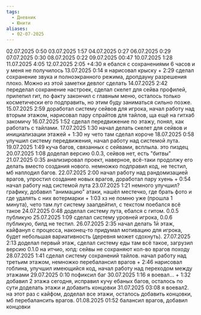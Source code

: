 ```yaml
---
tags:
  - Дневник
  - Юнити
aliases:
  - 02-07-2025
---
```

02.07.2025 0:50 
03.07.2025 1:57
04.07.2025 0:27
06.07.2025 0:29
07.07.2025 0:30
08.07.2025 0:22
09.07.2025 00:47
10.07.2025 1:28
11.07.2025 4:05
12.07.2025 2:05 +4:30 я ебался с сохранениями 6 часов и у меня не получилось
13.07.2025 0:14 я нарисовал крыску + 2:29 сделал сохранение звука и полноэкранного режима, дропдауну разрешения плохо. Можно из этой заметки девлог сделать
14.07.2025 2:42 переделал сохранение настроек, сделал скелет для сейва профилей, прилепил гит, по факту закончил с главным меню, осталось только косметически его подправить, но этим буду заниматься сильно позже.
15.07.2025 2:59 доработал систему сейвов для игрока, начал работу над вторым этажом, нарисовал пару спрайтов для тайлов, ща ещё на гитхаб закомичу
16.07.2025 1:52 сделал передвижение по этажу, понял, как работать с тайлами.
17.07.2025 1:30 начал делать скелет для сейвов и инициализации этажей + 1:30 ну чето там сделал короче
18.07.2025 0:58 улучшил систему передвижения, начал работу над системой лута.
19.07.2025 1:49 куча багов, связанных с сейвами, всплыла. это пиздец
20.07.2025 1:08 доделал версию 0.0.3, сейвов нет, есть "битвы"
21.07.2025 0:35 анализировал проект, наверное, всё-таки продолжу его делать вместо создания нового. немножко подправил код, не тестил, мб наплодил багов.
22.07.2025 2:00 начал работу над рандомизацией врагов, упростил создание новых врагов, доработал пару хуень + 0:54 начал работу над системой лута
23.07.2025 1:21 немного улучшил? графику, добавил "анимацию" атаки, нашёл местечко, где брать фото и где удалять с них вотермарки + 1:03 хз не помню уже (прошла 1 минута), чето там лут систему заапдейтил, с текстом поебался всё такое
24.07.2025 0:48 доделал систему лута, ебался с гитом. 0.0.5 публикую
25.07.2025 1:09 сделал систему уровней игрока, 0.0.6 публикую, билд не тестил.
26.07.2025 2:35 начал делать 1й этаж, кайфанул с процесса, наконец-то придумал мотивацию для игрока, будет небольшая вариативность (деревня может сдохнуть).
27.07.2025 2:13 доделал первый этаж, сделал систему еды там всё такое, загрузил версию 0.1.0 на итчио, юпд: сейвы не сохраняют кол-во врагов походу
28.07.2025 1:41 сделал систему сохранений тайлов. начал работу над третьим этажом, немножко перебалансил врагов + 2:46 нарисовал гоблина, улучшил имеющийся код, начал работу над переходом между этажами
29.07.2025 0:10 пофиксил баг
30.07.2025 1:16 я воевал... + 1:32 добавил 2 этажа сегодня, исправил кучу ебаных багов, осталось по сути доделать этажи и добавить концовки
31.07.2025 03:08 я воевал2. на этот раз с кайфом, доделал все этажи, осталось добавить концовки, мб перебалансить врагов.
01.08.2025 01:52 балансил врагов, добавил концовки